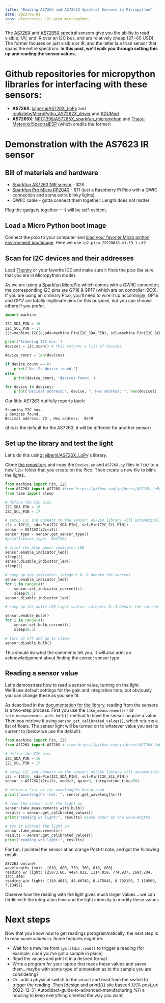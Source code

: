 ```yaml
---
title: "Reading AS726X and AS7265X Spectral Sensors in Micropython"
date: 2023-02-01
tags: electronics i2c pico micropython
---
```

The [AS726X](https://learn.sparkfun.com/tutorials/as726x-nirvi?_ga=2.39829093.73129845.1675284181-552368455.1675284181) and [AS7265X](https://www.sparkfun.com/products/15050) spectral sensors give you the ability to read visible, UV, and IR over an I2C bus, and are relatively cheap ($27-$60 USD). 
The former focuses on just visible or IR, and the latter is a triad sensor that spans the entire spectrum. 
**In this post, we'll walk you through setting this up and reading the sensor values...**

# Github repositories for micropython libraries for interfacing with these sensors:
* **AS726X**:  [jajberni/AS726X_LoPy](https://github.com/jajberni/AS726X_LoPy) and [rcolistete/MicroPytho_AS7262X_driver](https://github.com/rcolistete/MicroPython_AS7262X_driver)  and [KDUMod](https://git.csic.es/kduino/kdumod/-/blob/88d8f4873201dc97e8c0739d3ef738eb1d6401f3/module/lib/AS726X.py)
* **AS7265X**: [NPC1399/AS7265X_sparkfun_micropython](https://github.com/NPC1399/AS7265X_sparkfun_micropython) and [Theoi-Meteoroi/SpectralESP](https://github.com/Theoi-Meteoroi/SpectralESP/tree/master/Micropython) (which credits the former)

# Demonstration with the AS7623 IR sensor

## Bill of materials and hardware

* [Sparkfun AS7263 NIR sensor](https://www.sparkfun.com/products/14351) - $28
* [Sparkfun Pro Micro RP2040](https://www.sparkfun.com/products/18288) - $11 (just a Raspberry Pi Pico with a QWIC connection and some extra blinky lights)
* QWIIC cable - gotta connect them together. Length does not matter

Plug the gadgets together---It will be self-evident. 

## Load a Micro Python boot image

Connect the pico to your computer and [load your favorite Micro python environment bootimage](https://www.raspberrypi.com/documentation/microcontrollers/micropython.html). Here we use `rp2-pico-20220618-v1.19.1.uf2`

## Scan for I2C devices and their addresses

Load [Thonny](https://thonny.org) or your favorite IDE and make sure it finds the pico (be sure that you are in Micropython mode).

As we are using a [Sparkfun MicroPro](https://www.sparkfun.com/products/18288) which comes with a QWIIC connector; the corresponding I2C  pins are GP16 & GP17 (which are on controller I2C0).  If you are using an ordinary Pico, you'll need to wire it up accordingly; GP16 and GP17 are totally legitimate pins for this purpose, but you can choose others if you prefer.

```python
import machine

I2C_SDA_PIN = 16
I2C_SCL_PIN = 17
i2c=machine.I2C(0,sda=machine.Pin(I2C_SDA_PIN), scl=machine.Pin(I2C_SCL_PIN), freq=400000)

print('Scanning I2C bus.')
devices = i2c.scan() # this returns a list of devices

device_count = len(devices)

if device_count == 0:
    print('No i2c device found.')
else:
    print(device_count, 'devices found.')

for device in devices:
    print('Decimal address:', device, ", Hex address: ", hex(device))
```

Our little AS7263 dutifully reports back:
```
Scanning I2C bus.
1 devices found.
Decimal address: 73 , Hex address:  0x49
```
(this is the default for the AS7263; it will be different for another sensor)

## Set up the library and test the light

Let's do this using [jajberni/AS726X_LoPy](https://github.com/jajberni/AS726X_LoPy)'s library.

Clone [the repository](https://github.com/jajberni/AS726X_LoPy) and copy the `Device.py` and `AS726X.py` files in `lib/` to a new `lib/` folder that you create on the Pico.  Then create a new file to blink the lights.

```python
from machine import Pin, I2C
from AS726X import AS726X #from https://github.com/jajberni/AS726X_LoPy
from time import sleep

# define the I2C pins
I2C_SDA_PIN = 16
I2C_SCL_PIN = 17

# setup I2C and connect to the sensor; AS726X library will automatically detect the device
i2c = I2C(0, sda=Pin(I2C_SDA_PIN), scl=Pin(I2C_SCL_PIN))
sensor = AS726X(i2c=i2c)
sensor_type = sensor.get_sensor_type()
#print(sensor_type)  #AS7263 

# blink the blue power indicator LED
sensor.enable_indicator_led()
sleep(1)
sensor.disable_indicator_led()
sleep(1)

# ramp up the indicator: integers 0..3 denote the current
sensor.enable_indicator_led()
for i in range(4):
    sensor.set_indicator_current(i)
    sleep(0.5)
sensor.disable_indicator_led()

# ramp up the white LED light source: integers 0..3 denote the current

sensor.enable_bulb()
for i in range(4):
    sensor.set_bulb_current(i)
    sleep(0.5)

# turn it off and go to sleep
sensor.disable_bulb()
```
This should do what the comments tell you. It will also print an acknowledgement about finding the correct sensor type

## Reading a sensor value

Let's demonstrate how to read a sensor value, turning on the light.  
We'll use default settings for the gain and integration time, but obviously you can change these as you see fit.

As described in the [documentation for the library](https://github.com/jajberni/AS726X_LoPy), reading from the sensors is a two-step process. First you use the `take_measurements()` or `take_measurements_with_bulb()` method to have the sensor acquire a value.  Then you retrieve it using `sensor_get_calibrated_values()`, which returns a list of floats.  The sensor light will be turned on to whatever value you set its current to (below we use the default).

```python
from machine import Pin, I2C
from AS726X import AS726X # from https://github.com/jajberni/AS726X_LoPy

# define the I2C pins
I2C_SDA_PIN = 16
I2C_SCL_PIN = 17

# setup I2C and connect to the sensor; AS726X library will automatically detect the device
i2c = I2C(0, sda=Pin(I2C_SDA_PIN), scl=Pin(I2C_SCL_PIN))
sensor = AS726X(i2c=i2c, mode=3, gain=3, integration_time=50)

# return a list of the wavelengths being read
print("wavelengths (nm): ", sensor.get_wavelengths())

# read the sensor with the light on
sensor.take_measurements_with_bulb()
results = sensor.get_calibrated_values()
print("reading w/ light:", results) #same order as the wavelengths

# try it without the light on
sensor.take_measurements()
results = sensor.get_calibrated_values()
print("reading w/o light:", results)
```

For fun, I pointed the sensor at an orange Post-It note, and got the following result:
```
AS7263 online!
wavelengths (nm):  [610, 680, 730, 760, 810, 860]
reading w/ light: [25873.66, 4424.922, 1114.959, 774.937, 1693.204, 1241.406]
reading w/o light: [110.4013, 49.66749, 8.475845, 6.702158, 7.110569, 7.13452]
```
Observe how the reading with the light gives much larger values....we can fiddle with the integration time and the light intensity to modify these values

# Next steps

Now that you know how to get readings porogrammatically, the next step is to read some values in.  Some features might be:
* Wait for a newline from `sys.stdin.read()` to trigger a reading (for example, once you've got a sample in place)
* Read the values and print it in a desired format
* Write a program for your laptop that reads these values and saves them...maybe with some type of annotation as to the sample you are considering?
* Or...add a physical switch to the circuit and read from the switch to trigger the reading. Then [design and print]({{ site.baseurl }}{% post_url 2022-12-31-Autodidact-guide-to-advanced-manufacturing %}) a housing to keep everything oriented the way you want. 
